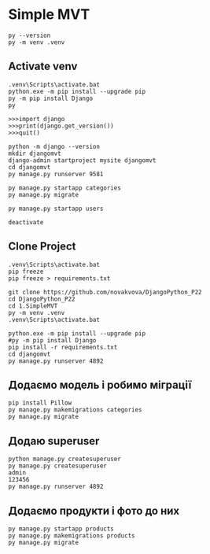 # Simple MVT
```
py --version
py -m venv .venv
```

## Activate venv
```
.venv\Scripts\activate.bat
python.exe -m pip install --upgrade pip
py -m pip install Django
py

>>>import django
>>>print(django.get_version())
>>>quit()

python -m django --version
mkdir djangomvt
django-admin startproject mysite djangomvt
cd djangomvt
py manage.py runserver 9581

py manage.py startapp categories
py manage.py migrate

py manage.py startapp users

deactivate
```

## Clone Project
```
.venv\Scripts\activate.bat
pip freeze
pip freeze > requirements.txt

git clone https://github.com/novakvova/DjangoPython_P22
cd DjangoPython_P22
cd 1.SimpleMVT
py -m venv .venv
.venv\Scripts\activate.bat

python.exe -m pip install --upgrade pip
#py -m pip install Django
pip install -r requirements.txt
cd djangomvt
py manage.py runserver 4892
```

## Додаємо модель і робимо міграції
```
pip install Pillow
py manage.py makemigrations categories
py manage.py migrate
```

## Додаю superuser
```
python manage.py createsuperuser
py manage.py createsuperuser
admin
123456
py manage.py runserver 4892
```

## Додаємо продукти і фото до них
```
py manage.py startapp products
py manage.py makemigrations products
py manage.py migrate
```